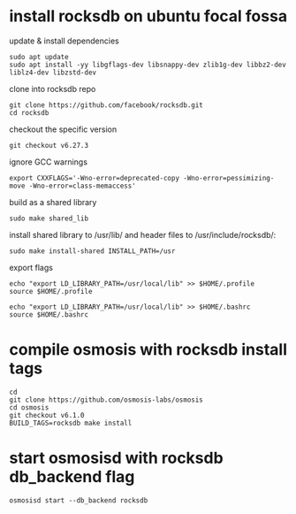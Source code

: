 # install rocksdb on ubuntu focal fossa

update & install dependencies
```
sudo apt update
sudo apt install -yy libgflags-dev libsnappy-dev zlib1g-dev libbz2-dev liblz4-dev libzstd-dev
```

clone into rocksdb repo
```
git clone https://github.com/facebook/rocksdb.git
cd rocksdb
```

checkout the specific version
```
git checkout v6.27.3
```

ignore GCC warnings
```
export CXXFLAGS='-Wno-error=deprecated-copy -Wno-error=pessimizing-move -Wno-error=class-memaccess'
```

build as a shared library
```
sudo make shared_lib
```

install shared library to /usr/lib/ and header files to /usr/include/rocksdb/:
```
sudo make install-shared INSTALL_PATH=/usr
```

export flags
```
echo "export LD_LIBRARY_PATH=/usr/local/lib" >> $HOME/.profile
source $HOME/.profile
```
```
echo "export LD_LIBRARY_PATH=/usr/local/lib" >> $HOME/.bashrc
source $HOME/.bashrc
```

# compile osmosis with rocksdb install tags
```
cd
git clone https://github.com/osmosis-labs/osmosis
cd osmosis
git checkout v6.1.0
BUILD_TAGS=rocksdb make install
```

# start osmosisd with rocksdb db_backend flag
```
osmosisd start --db_backend rocksdb
```
